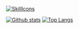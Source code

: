 
[![SkillIcons](https://skillicons.dev/icons?i=js,ts,php,openshift,nodejs,java,tailwind,react,nest,next,aws,docker)](https://skillicons.dev)<br/>


<a href="#">![Github stats](https://github-stats-xi-ochre.vercel.app/api?username=vickmwas&count_private=true&hide_border=true&line_height=30)</a>
<a href="#">![Top Langs](https://github-stats-xi-ochre.vercel.app/api/top-langs/?username=vickmwas&count_private=true&hide_border=true&layout=compact)</a>
